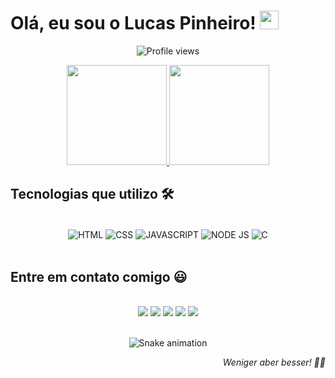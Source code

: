 <h1 align="left">Olá, eu sou o Lucas Pinheiro! <img src="https://c.tenor.com/sxuSkqFn82oAAAAi/hello-joypixels.gif" width="30px"></h1>
<p align="center"> <img src="https://komarev.com/ghpvc/?username=lucaspdsg&color=yellow" alt="Profile views" /> </p>

<div align="center">
  <a href="https://github.com/lucaspdsg">
    <img height="160em" src="https://github-readme-stats.vercel.app/api?username=lucaspdsg&count_private=true&include_all_commits=true&show_icons=true&theme=dracula&hide_border=false&show_owner=true"/>
    <img height="160em" src="https://github-readme-stats.vercel.app/api/top-langs/?username=lucaspdsg&theme=dracula&hide_border=false&&layout=compact"/>
  </a>
</div>

## Tecnologias que utilizo 🛠

<div align="center" valign="top"><br>
 <img align="center" alt="HTML" src="https://img.shields.io/badge/HTML5-E34F26?style=for-the-badge&logo=html5&logoColor=white">
 <img align="center" alt="CSS" src="https://img.shields.io/badge/CSS3-1572B6?style=for-the-badge&logo=css3&logoColor=white">
 <img align="center" alt="JAVASCRIPT" src="https://img.shields.io/badge/JavaScript-323330?style=for-the-badge&logo=javascript&logoColor=F7DF1E">
 <img align="center" alt="NODE JS" src="https://img.shields.io/badge/Node.js-43853D?style=for-the-badge&logo=node.js&logoColor=white">
 <img align="center" alt="C" src="https://img.shields.io/badge/C-00599C?style=for-the-badge&logo=c&logoColor=white">
</div><br>

## Entre em contato comigo 😃 
 <div align="center"><br>
  <a href="https://www.facebook.com/lucas.pinheiro.5891004" target="_blank"><img src="https://img.shields.io/badge/facebook-%231877F2.svg?&style=for-the-badge&logo=facebook&logoColor=white" target="_blank"></a>
  <a href="https://www.instagram.com/lucaspdsg/" target="_blank"><img src="https://img.shields.io/badge/-Instagram-%23E4405F?style=for-the-badge&logo=instagram&logoColor=white" target="_blank"></a>
  <a href="https://www.linkedin.com/in/lucaspdsg/" target="_blank"><img src="https://img.shields.io/badge/-LinkedIn-%230077B5?style=for-the-badge&logo=linkedin&logoColor=white" target="_blank"></a> 
  <a href="mailto:lucaspifam82@gmail.com"><img src="https://img.shields.io/badge/-Gmail-%23333?style=for-the-badge&logo=gmail&logoColor=white" target="_blank"></a>
  <a href="https://twitter.com/lucaspdsg"><img src="https://img.shields.io/badge/twitter-%231DA1F2.svg?&style=for-the-badge&logo=twitter&logoColor=white" target="_blank"></a>
</div><br>

<div align="center">
  
  ![Snake animation](https://github.com/danielbped/danielbped/blob/output/github-contribution-grid-snake.svg)
  
</div>

<p align="right"><i>Weniger aber besser! 🚀🚀</p>
